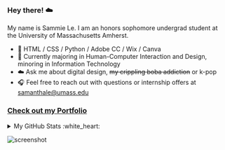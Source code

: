 ### Hey there! :cloud:
My name is Sammie Le. I am an honors sophomore undergrad student at the University of Massachusetts Amherst.
* :8ball: HTML / CSS / Python / Adobe CC / Wix / Canva
* :rice_ball: Currently majoring in Human-Computer Interaction and Design, minoring in Information Technology
* :cloud: Ask me about digital design, ~~my crippling boba addiction~~ or k-pop
* :headphones: Feel free to reach out with questions or internship offers at samanthale@umass.edu
### [Check out my Portfolio]([https://jujubedesigns.wixstudio.com/sammiele](https://lesammie20051.wixsite.com/sammiele))
<details>
<summary>My GitHub Stats :white_heart:</summary>

![sammieele's Top Languages](https://github-readme-stats.vercel.app/api/top-langs/?username=sammieele&theme=graywhite&show_icons=true&hide_border=true&layout=compact)
<br>
![sammieele's Stats](https://github-readme-stats.vercel.app/api?username=sammieele&theme=graywhite&show_icons=true&hide_border=true&count_private=true)
</details>

![screenshot](https://github.com/sammieele/sammieele/assets/155572963/9d2999af-d443-4187-a82d-e39c38eb60f9)

